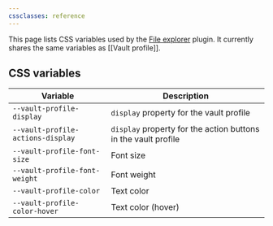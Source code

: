 ```yaml
---
cssclasses: reference
---
```


This page lists CSS variables used by the [File explorer](https://help.obsidian.md/Plugins/File+explorer) plugin. It currently shares the same variables as [[Vault profile]].

## CSS variables

| Variable                          | Description                                                    |
| --------------------------------- | -------------------------------------------------------------- |
| `--vault-profile-display`         | `display` property for the vault profile                       |
| `--vault-profile-actions-display` | `display` property for the action buttons in the vault profile |
| `--vault-profile-font-size`       | Font size                                                      |
| `--vault-profile-font-weight`     | Font weight                                                    |
| `--vault-profile-color`           | Text color                                                     |
| `--vault-profile-color-hover`     | Text color (hover)                                             |
